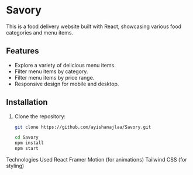 # Savory

This is a food delivery website built with React, showcasing various food categories and menu items.

## Features

- Explore a variety of delicious menu items.
- Filter menu items by category.
- Filter menu items by price range.
- Responsive design for mobile and desktop.

## Installation

1. Clone the repository:

   ```bash
   git clone https://github.com/ayishanajlaa/Savory.git

   cd Savory
   npm install
   npm start
   ```

Technologies Used
React
Framer Motion (for animations)
Tailwind CSS (for styling)

